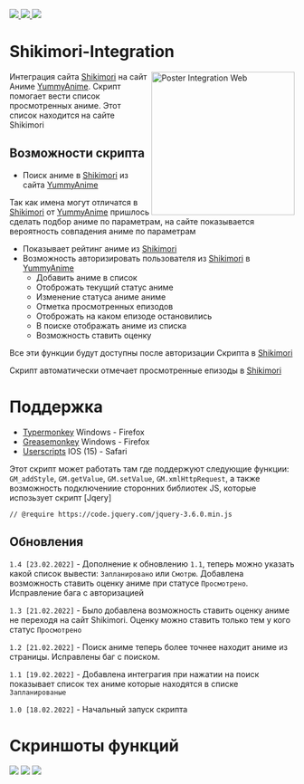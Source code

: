 <p align="left">
    <a href="https://github.com/MaximKolpak/TunimeScript">
        <img src="https://img.shields.io/badge/version-1.4-green.svg" />
    </a>
    <a href="https://github.com/quoid/userscripts">
        <img src="https://img.shields.io/badge/GitHub-userscripts-lightgrey?style=flat&logo=github" />
    </a>
    <a href="https://github.com/MaximKolpak/TunimeScript">
        <img src="https://img.shields.io/badge/GitHub-tunimescript-lightgrey?style=flat&logo=github" />
    </a>
</p>

# Shikimori-Integration

<img src="https://raw.githubusercontent.com/MaximKolpak/Shikomiri-Integration/main/resource/poster.png" align="right"
     alt="Poster Integration Web" width="253" >
Интеграция сайта [Shikimori](https://shikimori.one/) на сайт Аниме [YummyAnime](https://yummyanime.club). Скрипт помогает вести список просмотренных аниме. Этот список находится на сайте Shikimori

## Возможности скрипта

* Поиск аниме в [Shikimori](https://shikimori.one/) из сайта [YummyAnime](https://yummyanime.club)

Так как имена могут отличатся в [Shikimori](https://shikimori.one/) от [YummyAnime](https://yummyanime.club) пришлось сделать подбор аниме по параметрам, на сайте показывается вероятность совпадения аниме по параметрам

* Показывает рейтинг аниме из [Shikimori](https://shikimori.one/)
* Возможность авторизировать пользователя из [Shikimori](https://shikimori.one/) в [YummyAnime](https://yummyanime.club)
    - Добавить аниме в список
    - Отоброжать текущий статус аниме
    - Изменение статуса аниме аниме
    - Отметка просмотренных епизодов 
    - Отоброжать на каком епизоде остановились
    - В поиске отображать аниме из списка
    - Возможность ставить оценку

Все эти функции будут доступны после авторизации Скрипта в [Shikimori](https://shikimori.one/)

Скрипт автоматически отмечает просмотренные епизоды в [Shikimori](https://shikimori.one/)

# Поддержка

* [Typermonkey]("https://www.tampermonkey.net/") Windows - Firefox
* [Greasemonkey]("https://www.greasespot.net/") Windows - Firefox
* [Userscripts]("https://github.com/quoid/userscripts") IOS (15) - Safari

Этот скрипт может работать там где поддержуют следующие функции: ```GM_addStyle```, ```GM.getValue```, ```GM.setValue```, ```GM.xmlHttpRequest```, а также возможность подключениие сторонних библиотек JS, которые испозьзует скрипт [Jqery] 

```// @require https://code.jquery.com/jquery-3.6.0.min.js```

## Обновления

```1.4 [23.02.2022]``` - Дополнение к обновлению ```1.1```, теперь можно указать какой список вывести: ```Запланировано``` или ```Смотрю```. Добавлена возможность ставить оценку аниме при статусе ```Просмотрено```. Исправление бага с авторизацией

```1.3 [21.02.2022]``` - Было добавлена возможность ставить оценку аниме не переходя на сайт Shikimori. Оценку можно ставить только тем у кого статус ```Просмотрено```

```1.2 [21.02.2022]``` - Поиск аниме теперь более точнее находит аниме из страницы. Исправлены баг с поиском.

```1.1 [19.02.2022]``` - Добавлена интеграгия при нажатии на поиск показывает список тех аниме которые находятся в списке ```Запланированые``` 

```1.0 [18.02.2022]``` - Начальный запуск скрипта

# Скриншоты функций
<img src="https://raw.githubusercontent.com/MaximKolpak/Shikomiri-Integration/main/resource/episodes.png" />
<img src="https://raw.githubusercontent.com/MaximKolpak/Shikomiri-Integration/main/resource/login.png" />
<img src="https://raw.githubusercontent.com/MaximKolpak/Shikomiri-Integration/main/resource/score.png" />
